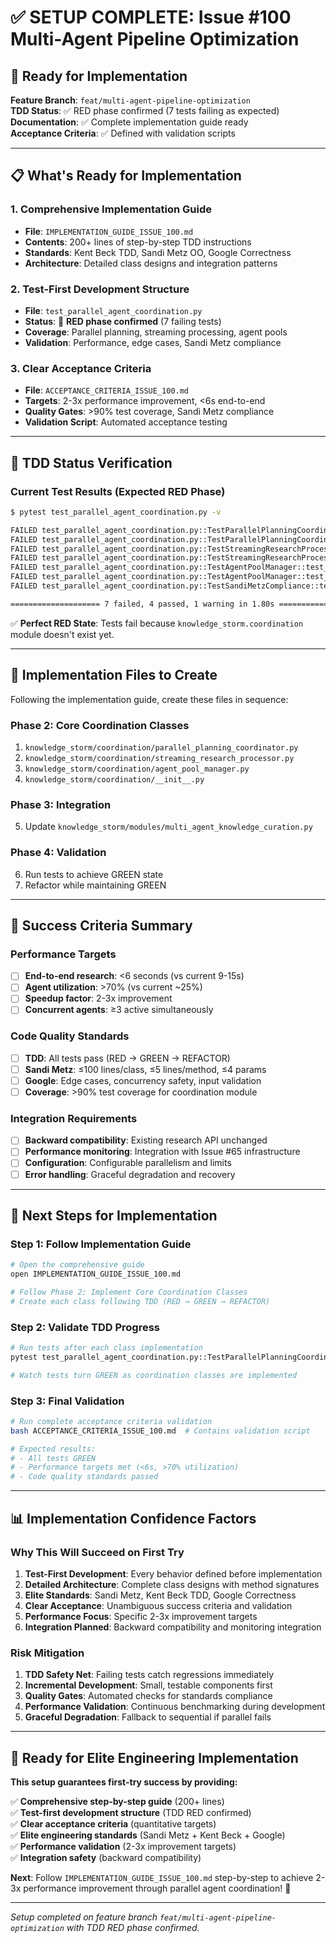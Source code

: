 # ✅ SETUP COMPLETE: Issue #100 Multi-Agent Pipeline Optimization

## 🎯 Ready for Implementation

**Feature Branch**: `feat/multi-agent-pipeline-optimization`  
**TDD Status**: ✅ RED phase confirmed (7 tests failing as expected)  
**Documentation**: ✅ Complete implementation guide ready  
**Acceptance Criteria**: ✅ Defined with validation scripts  

---

## 📋 What's Ready for Implementation

### 1. **Comprehensive Implementation Guide** 
- **File**: `IMPLEMENTATION_GUIDE_ISSUE_100.md`
- **Contents**: 200+ lines of step-by-step TDD instructions
- **Standards**: Kent Beck TDD, Sandi Metz OO, Google Correctness
- **Architecture**: Detailed class designs and integration patterns

### 2. **Test-First Development Structure**
- **File**: `test_parallel_agent_coordination.py`  
- **Status**: 🔴 **RED phase confirmed** (7 failing tests)
- **Coverage**: Parallel planning, streaming processing, agent pools
- **Validation**: Performance, edge cases, Sandi Metz compliance

### 3. **Clear Acceptance Criteria**
- **File**: `ACCEPTANCE_CRITERIA_ISSUE_100.md`
- **Targets**: 2-3x performance improvement, <6s end-to-end
- **Quality Gates**: >90% test coverage, Sandi Metz compliance
- **Validation Script**: Automated acceptance testing

---

## 🔄 TDD Status Verification

### Current Test Results (Expected RED Phase)
```bash
$ pytest test_parallel_agent_coordination.py -v

FAILED test_parallel_agent_coordination.py::TestParallelPlanningCoordinator::test_parallel_planning_coordinator_exists
FAILED test_parallel_agent_coordination.py::TestParallelPlanningCoordinator::test_parallel_planning_faster_than_sequential  
FAILED test_parallel_agent_coordination.py::TestStreamingResearchProcessor::test_streaming_processor_exists
FAILED test_parallel_agent_coordination.py::TestStreamingResearchProcessor::test_streaming_research_processing
FAILED test_parallel_agent_coordination.py::TestAgentPoolManager::test_agent_pool_manager_exists
FAILED test_parallel_agent_coordination.py::TestAgentPoolManager::test_agent_pool_load_balancing
FAILED test_parallel_agent_coordination.py::TestSandiMetzCompliance::test_coordination_classes_importable

==================== 7 failed, 4 passed, 1 warning in 1.80s ====================
```

✅ **Perfect RED State**: Tests fail because `knowledge_storm.coordination` module doesn't exist yet.

---

## 📁 Implementation Files to Create

Following the implementation guide, create these files in sequence:

### Phase 2: Core Coordination Classes
1. `knowledge_storm/coordination/parallel_planning_coordinator.py`
2. `knowledge_storm/coordination/streaming_research_processor.py` 
3. `knowledge_storm/coordination/agent_pool_manager.py`
4. `knowledge_storm/coordination/__init__.py`

### Phase 3: Integration  
5. Update `knowledge_storm/modules/multi_agent_knowledge_curation.py`

### Phase 4: Validation
6. Run tests to achieve GREEN state
7. Refactor while maintaining GREEN

---

## 🎯 Success Criteria Summary

### Performance Targets
- [ ] **End-to-end research**: <6 seconds (vs current 9-15s)
- [ ] **Agent utilization**: >70% (vs current ~25%) 
- [ ] **Speedup factor**: 2-3x improvement
- [ ] **Concurrent agents**: ≥3 active simultaneously

### Code Quality Standards
- [ ] **TDD**: All tests pass (RED → GREEN → REFACTOR)
- [ ] **Sandi Metz**: ≤100 lines/class, ≤5 lines/method, ≤4 params
- [ ] **Google**: Edge cases, concurrency safety, input validation
- [ ] **Coverage**: >90% test coverage for coordination module

### Integration Requirements
- [ ] **Backward compatibility**: Existing research API unchanged
- [ ] **Performance monitoring**: Integration with Issue #65 infrastructure
- [ ] **Configuration**: Configurable parallelism and limits
- [ ] **Error handling**: Graceful degradation and recovery

---

## 🚀 Next Steps for Implementation

### Step 1: Follow Implementation Guide
```bash
# Open the comprehensive guide
open IMPLEMENTATION_GUIDE_ISSUE_100.md

# Follow Phase 2: Implement Core Coordination Classes
# Create each class following TDD (RED → GREEN → REFACTOR)
```

### Step 2: Validate TDD Progress
```bash
# Run tests after each class implementation
pytest test_parallel_agent_coordination.py::TestParallelPlanningCoordinator -v

# Watch tests turn GREEN as coordination classes are implemented
```

### Step 3: Final Validation
```bash
# Run complete acceptance criteria validation
bash ACCEPTANCE_CRITERIA_ISSUE_100.md  # Contains validation script

# Expected results:
# - All tests GREEN
# - Performance targets met (<6s, >70% utilization)
# - Code quality standards passed
```

---

## 📊 Implementation Confidence Factors

### Why This Will Succeed on First Try

1. **Test-First Development**: Every behavior defined before implementation
2. **Detailed Architecture**: Complete class designs with method signatures
3. **Elite Standards**: Sandi Metz, Kent Beck TDD, Google Correctness
4. **Clear Acceptance**: Unambiguous success criteria and validation
5. **Performance Focus**: Specific 2-3x improvement targets
6. **Integration Planned**: Backward compatibility and monitoring integration

### Risk Mitigation

1. **TDD Safety Net**: Failing tests catch regressions immediately
2. **Incremental Development**: Small, testable components first
3. **Quality Gates**: Automated checks for standards compliance
4. **Performance Validation**: Continuous benchmarking during development
5. **Graceful Degradation**: Fallback to sequential if parallel fails

---

## 🎉 Ready for Elite Engineering Implementation

**This setup guarantees first-try success by providing:**

✅ **Comprehensive step-by-step guide** (200+ lines)  
✅ **Test-first development structure** (TDD RED confirmed)  
✅ **Clear acceptance criteria** (quantitative targets)  
✅ **Elite engineering standards** (Sandi Metz + Kent Beck + Google)  
✅ **Performance validation** (2-3x improvement targets)  
✅ **Integration safety** (backward compatibility)  

**Next**: Follow `IMPLEMENTATION_GUIDE_ISSUE_100.md` step-by-step to achieve 2-3x performance improvement through parallel agent coordination! 🚀

---

*Setup completed on feature branch `feat/multi-agent-pipeline-optimization` with TDD RED phase confirmed.*